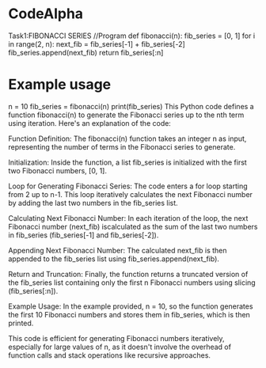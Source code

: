 # CodeAlpha
Task1:FIBONACCI SERIES
//Program
def fibonacci(n):
    fib_series = [0, 1]
    for i in range(2, n):
        next_fib = fib_series[-1] + fib_series[-2]
        fib_series.append(next_fib)
    return fib_series[:n]

# Example usage
n = 10
fib_series = fibonacci(n)
print(fib_series)
This Python code defines a function fibonacci(n) to generate the Fibonacci series up to the nth term using iteration. Here's an explanation of the code:

Function Definition: The fibonacci(n) function takes an integer n as input, representing the number of terms in the Fibonacci series to generate.

Initialization: Inside the function, a list fib_series is initialized with the first two Fibonacci numbers, [0, 1].

Loop for Generating Fibonacci Series: The code enters a for loop starting from 2 up to n-1. This loop iteratively calculates the next Fibonacci number by adding the last two numbers in the fib_series list.

Calculating Next Fibonacci Number: In each iteration of the loop, the next Fibonacci number (next_fib) iscalculated as the sum of the last two numbers in fib_series (fib_series[-1] and fib_series[-2]).

Appending Next Fibonacci Number: The calculated next_fib is then appended to the fib_series list using fib_series.append(next_fib).

Return and Truncation: Finally, the function returns a truncated version of the fib_series list containing only the first n Fibonacci numbers using slicing (fib_series[:n]).

Example Usage: In the example provided, n = 10, so the function generates the first 10 Fibonacci numbers and stores them in fib_series, which is then printed.

This code is efficient for generating Fibonacci numbers iteratively, especially for large values of n, as it doesn't involve the overhead of function calls and stack operations like recursive approaches.
